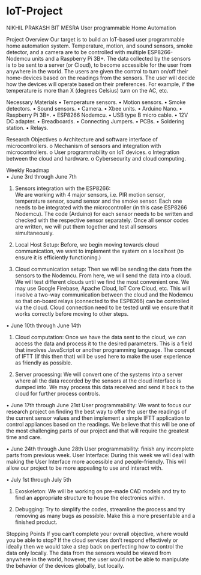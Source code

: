 # IoT-Project
NIKHIL PRAKASH
BIT MESRA
 User programmable Home Automation

Project Overview 
	Our target is to build an IoT-based user programmable home automation system. Temperature, motion, and sound sensors, smoke detector, and a camera are to be controlled with multiple ESP8266-Nodemcu units and a Raspberry Pi 3B+. The data collected by the sensors is to be sent to a server (or Cloud), to become accessible for the user from anywhere in the world. The users are given the control to turn on/off their home-devices based on the readings from the sensors. The user will decide how the devices will operate based on their preferences. For example, if the temperature is more than X (degrees Celsius) turn on the AC, etc.
 
Necessary Materials 
•	Temperature sensors.
•	Motion sensors.
•	Smoke detectors.
•	Sound sensors.
•	Camera.
•	Xbee units.
•	Arduino Nano.
•	Raspberry Pi 3B+.
•	ESP8266 Nodemcu.
•	USB type B micro cable.
•	12V DC adapter.
•	Breadboards.
•	Connecting Jumpers.
•	PCBs.
•	Soldering station.
•	Relays.

Research Objectives 
o	Architecture and software interface of microcontrollers.
o	Mechanism of sensors and integration with microcontrollers.
o	User programmability on IoT devices.
o	Integration between the cloud and hardware.
o	Cybersecurity and cloud computing.

Weekly Roadmap  
•	June 3rd through June 7th 
1.	Sensors integration with the ESP8266:  
We are working with 4 major sensors, i.e. PIR motion sensor, temperature sensor, sound sensor and the smoke sensor. Each one needs to be integrated with the microcontroller (in this case ESP8266 Nodemcu). 
The code (Arduino) for each sensor needs to be written and checked with the respective sensor separately.
Once all sensor codes are written, we will put them together and test all sensors simultaneously.

2.	Local Host Setup:
Before, we begin moving towards cloud communication, we want to implement the system on a localhost (to ensure it is efficiently functioning.)

3.	Cloud communication setup:
Then we will be sending the data from the sensors to the Nodemcu. From here, we will send the data into a cloud. We will test different clouds until we find the most convenient one. We may use Google Firebase, Apache Cloud, IoT Core Cloud, etc. This will involve a two-way communication between the cloud and the Nodemcu so that on-board relays (connected to the ESP8266) can be controlled via the cloud.
Cloud connection need to be tested until we ensure that it works correctly before moving to other steps.

•	June 10th through June 14th 
1.	Cloud computation:
Once we have the data sent to the cloud, we can access the data and process it to the desired parameters. This is a field that involves JavaScript or another programming language. The concept of IFTT (If this then that) will be used here to make the user experience as friendly as possible.

2.	Server processing:
We will convert one of the systems into a server where all the data recorded by the sensors at the cloud interface is dumped into. We may process this data received and send it back to the cloud for further process controls.

•	June 17th through June 21st 
User programmability: We want to focus our research project on finding the best way to offer the user the readings of the current sensor values and then implement a simple IFTT application to control appliances based on the readings. We believe that this will be one of the most challenging parts of our project and that will require the greatest time and care.

•	June 24th through June 28th 
User programmability: finish any incomplete parts from previous week.
User Interface: During this week we will deal with making the User Interface more accessible and people-friendly. This will allow our project to be more appealing to use and interact with.

•	July 1st through July 5th
1.	Exoskeleton: We will be working on pre-made CAD models and try to find an appropriate structure to house the electronics within.

2.	Debugging: Try to simplify the codes, streamline the process and try removing as many bugs as possible. Make this a more presentable and a finished product.

Stopping Points 
	If you can’t complete your overall objective, where would you be able to stop? 
If the cloud services don’t respond effectively or ideally then we would take a step back on perfecting how to control the data only locally. The data from the sensors would be viewed from anywhere in the world, however, the user would not be able to manipulate the behavior of the devices globally, but locally.

